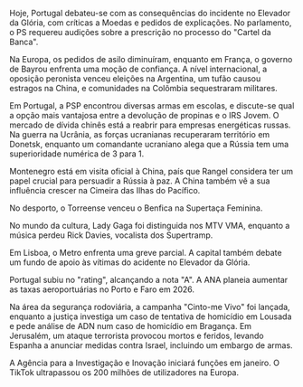 Hoje, Portugal debateu-se com as consequências do incidente no Elevador da Glória, com críticas a Moedas e pedidos de explicações. No parlamento, o PS requereu audições sobre a prescrição no processo do "Cartel da Banca".

Na Europa, os pedidos de asilo diminuíram, enquanto em França, o governo de Bayrou enfrenta uma moção de confiança. A nível internacional, a oposição peronista venceu eleições na Argentina, um tufão causou estragos na China, e comunidades na Colômbia sequestraram militares.

Em Portugal, a PSP encontrou diversas armas em escolas, e discute-se qual a opção mais vantajosa entre a devolução de propinas e o IRS Jovem. O mercado de dívida chinês está a reabrir para empresas energéticas russas. Na guerra na Ucrânia, as forças ucranianas recuperaram território em Donetsk, enquanto um comandante ucraniano alega que a Rússia tem uma superioridade numérica de 3 para 1.

Montenegro está em visita oficial à China, país que Rangel considera ter um papel crucial para persuadir a Rússia à paz. A China também vê a sua influência crescer na Cimeira das Ilhas do Pacífico.

No desporto, o Torreense venceu o Benfica na Supertaça Feminina.

No mundo da cultura, Lady Gaga foi distinguida nos MTV VMA, enquanto a música perdeu Rick Davies, vocalista dos Supertramp.

Em Lisboa, o Metro enfrenta uma greve parcial. A capital também debate um fundo de apoio às vítimas do acidente no Elevador da Glória.

Portugal subiu no "rating", alcançando a nota "A". A ANA planeia aumentar as taxas aeroportuárias no Porto e Faro em 2026.

Na área da segurança rodoviária, a campanha "Cinto-me Vivo" foi lançada, enquanto a justiça investiga um caso de tentativa de homicídio em Lousada e pede análise de ADN num caso de homicídio em Bragança. Em Jerusalém, um ataque terrorista provocou mortos e feridos, levando Espanha a anunciar medidas contra Israel, incluindo um embargo de armas.

A Agência para a Investigação e Inovação iniciará funções em janeiro. O TikTok ultrapassou os 200 milhões de utilizadores na Europa.